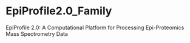 # EpiProfile2.0_Family
EpiProfile 2.0: A Computational Platform for Processing Epi-Proteomics Mass Spectrometry Data
